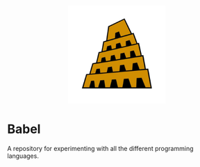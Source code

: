 <p align="center"><img width="225" height="225" src="https://github.com/jgphilpott/babel/blob/master/icon.png"></p>

# Babel

A repository for experimenting with all the different programming languages.

